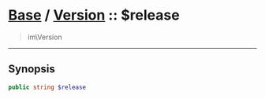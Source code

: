 # [Base](base.md) / [Version](base-Version.md) :: $release
 > im\Version
____

## Synopsis
```php
public string $release
```
